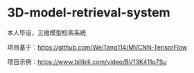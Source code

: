 # 3D-model-retrieval-system
本人毕设，三维模型检索系统

项目基于：https://github.com/WeiTang114/MVCNN-TensorFlow

项目示例：https://www.bilibili.com/video/BV13K411p7Su
